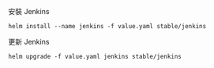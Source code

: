 安裝 Jenkins
```
helm install --name jenkins -f value.yaml stable/jenkins
```

更新 Jenkins
```
helm upgrade -f value.yaml jenkins stable/jenkins
```